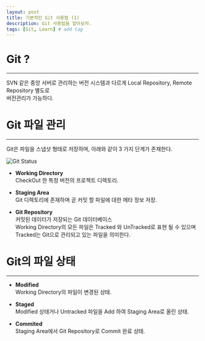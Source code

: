 ```yaml
---
layout: post
title: 기본적인 Git 사용법 (1)
description: Git 사용법을 알아보자.
tags: [Git, Learn] # add tag
---
```


# Git ?
---------------------------------------
SVN 같은 중앙 서버로 관리하는 버전 시스템과 다르게 Local Repository, Remote Repository 별도로  
버전관리가 가능하다.

# Git 파일 관리
---------------------------------------
Git은 파일을 스냅샷 형태로 저장하며, 아래와 같이 3 가지 단계가 존재한다.

![Git Status]({{site.baseurl}}/assets/img/gitstatus.jpg)


- **Working Directory**  
CheckOut 한 특정 버전의 프로젝트 디렉토리. 

- **Staging Area**  
Git 디렉토리에 존재하며 곧 커밋 할 파일에 대한 메타 정보 저장.  

- **Git Repository**  
커밋된 데이터가 저장되는 Git 데이터베이스  
Working Directory의 모든 파일은 Tracked 와 UnTracked로 표현 될 수 있으며  
Tracked는 Git으로 관리되고 있는 파일을 의미한다.  

# Git의 파일 상태  
---------------------------------------

- **Modified**  
Working Directory의 파일이 변경된 상태.  

- **Staged**  
Modified 상태거나 Untracked 파일을 Add 하여 Staging Area로 올린 상태.  

- **Commited**  
Staging Area에서 Git Repository로 Commit 완료 상태.  


